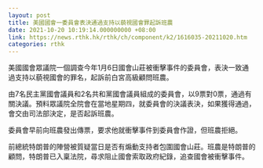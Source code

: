 ```yaml
---
layout: post
title: 美國國會一委員會表決通過支持以藐視國會罪起訴班農
date: 2021-10-20 10:19:14.000000000 +08:00
link: https://news.rthk.hk/rthk/ch/component/k2/1616035-20211020.htm
categories: rthk
---
```


美國國會眾議院一個調查今年1月6日國會山莊被衝擊事件的委員會，表決一致通過支持以藐視國會的罪名，起訴前白宮高級顧問班農。

由7名民主黨國會議員和2名共和黨國會議員組成的委員會，以9票對0票，通過有關決議。預料眾議院全院會在當地星期四，就委員會的決議表決，如果獲得通過，會交由司法部決定，是否起訴班農。

委員會早前向班農發出傳票，要求他就衝擊事件到委員會作證，但班農拒絕。

前總統特朗普的陣營被質疑當日是否有煽動支持者包圍國會山莊。班農是特朗普的顧問，特朗普已入稟法院，尋求阻止國會索取政府紀錄，追查國會被衝擊事件。
